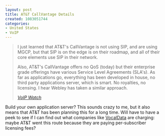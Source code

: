 ```yaml
--- 
layout: post
title: AT&T CallVantage Details
created: 1083051744
categories: 
- United States
- VoIP
---
```

<blockquote>
<p>I just learned that AT&T's CallVantage is not using SIP, and are using MGCP, but that SIP is on the edge is on their roadmap, and all of their core elements use SIP in their network.</p>

<p>Also, AT&T's CallVantage offers no QoS (today) but their enterprise grade offerings have various Service Level Agreements (SLA's). As far as applications go, everything has been developed in house, no third party applications server, which is smart. No royalties, no licensing. I hear Webley has taken a similar approach.</p>
<cite><a href="http://andyabramson.blogs.com/voipwatch/2004/04/to_sip_or_not_t.html">VoIP Watch</a></cite>
</blockquote>

<p>Build your own application server? This sounds crazy to me, but it also means that AT&T has been planning this for a long time. Will have to have a peek to see if I can find out what companies like <a href="http://www.vocaldata.com/">VocalData</a> are charging: maybe AT&T went this route because they are paying per-subscriber licensing fees?</p>
